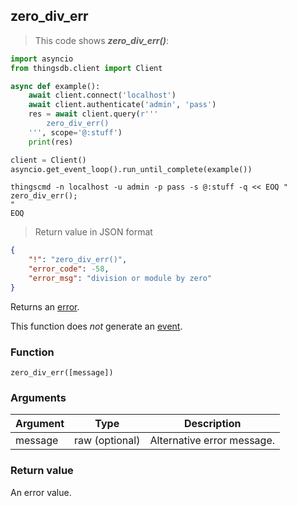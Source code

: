 ## zero_div_err

> This code shows ***zero_div_err()***:

```python
import asyncio
from thingsdb.client import Client

async def example():
    await client.connect('localhost')
    await client.authenticate('admin', 'pass')
    res = await client.query(r'''
        zero_div_err()
    ''', scope='@:stuff')
    print(res)

client = Client()
asyncio.get_event_loop().run_until_complete(example())
```

```shell
thingscmd -n localhost -u admin -p pass -s @:stuff -q << EOQ "
zero_div_err();
"
EOQ
```

> Return value in JSON format

```json
{
    "!": "zero_div_err()",
    "error_code": -58,
    "error_msg": "division or module by zero"
}
```

Returns an [error](#error-type).

This function does *not* generate an [event](#events).

### Function
`zero_div_err([message])`

### Arguments
Argument | Type | Description
-------- | ---- | -----------
message | raw (optional) | Alternative error message.

### Return value
An error value.

